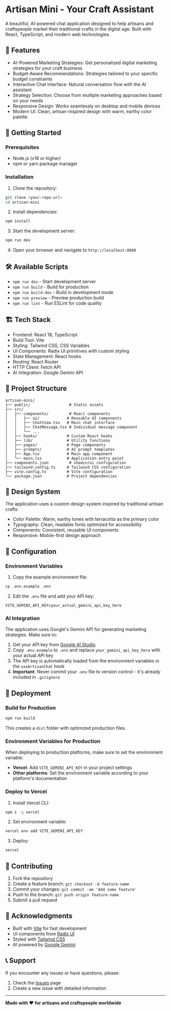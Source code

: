 # Artisan Mini - Your Craft Assistant

A beautiful, AI-powered chat application designed to help artisans and craftspeople market their traditional crafts in the digital age. Built with React, TypeScript, and modern web technologies.

## 🌟 Features

- AI-Powered Marketing Strategies: Get personalized digital marketing strategies for your craft business
- Budget-Aware Recommendations: Strategies tailored to your specific budget constraints
- Interactive Chat Interface: Natural conversation flow with the AI assistant
- Strategy Selection: Choose from multiple marketing approaches based on your needs
- Responsive Design: Works seamlessly on desktop and mobile devices
- Modern UI: Clean, artisan-inspired design with warm, earthy color palette

## 🚀 Getting Started

### Prerequisites

- Node.js (v18 or higher)
- npm or yarn package manager

### Installation

1. Clone the repository:
```bash
git clone <your-repo-url>
cd artisan-mini
```

2. Install dependencies:
```bash
npm install
```

3. Start the development server:
```bash
npm run dev
```

4. Open your browser and navigate to `http://localhost:8080`

## 🛠️ Available Scripts

- `npm run dev` - Start development server
- `npm run build` - Build for production
- `npm run build:dev` - Build in development mode
- `npm run preview` - Preview production build
- `npm run lint` - Run ESLint for code quality

## 🏗️ Tech Stack

- Frontend: React 18, TypeScript
- Build Tool: Vite
- Styling: Tailwind CSS, CSS Variables
- UI Components: Radix UI primitives with custom styling
- State Management: React hooks
- Routing: React Router
- HTTP Client: Fetch API
- AI Integration: Google Gemini API

## 📁 Project Structure

```
artisan-mini/
├── public/                 # Static assets
├── src/
│   ├── components/         # React components
│   │   ├── ui/            # Reusable UI components
│   │   ├── ChatView.tsx   # Main chat interface
│   │   ├── ChatMessage.tsx # Individual message component
│   │   └── ...
│   ├── hooks/             # Custom React hooks
│   ├── lib/               # Utility functions
│   ├── pages/             # Page components
│   ├── prompts/           # AI prompt templates
│   ├── App.tsx            # Main app component
│   └── main.tsx           # Application entry point
├── components.json         # shadcn/ui configuration
├── tailwind.config.ts     # Tailwind CSS configuration
├── vite.config.ts         # Vite configuration
└── package.json           # Project dependencies
```

## 🎨 Design System

The application uses a custom design system inspired by traditional artisan crafts:

- Color Palette: Warm, earthy tones with terracotta as the primary color
- Typography: Clean, readable fonts optimized for accessibility
- Components: Consistent, reusable UI components
- Responsive: Mobile-first design approach

## 🔧 Configuration

### Environment Variables

1. Copy the example environment file:
```bash
cp .env.example .env
```

2. Edit the `.env` file and add your API key:
```env
VITE_GEMINI_API_KEY=your_actual_gemini_api_key_here
```

### AI Integration

The application uses Google's Gemini API for generating marketing strategies. Make sure to:

1. Get your API key from [Google AI Studio](https://makersuite.google.com/app/apikey)
2. Copy `.env.example` to `.env` and replace `your_gemini_api_key_here` with your actual API key
3. The API key is automatically loaded from the environment variables in the `useArtisanChat` hook
4. **Important**: Never commit your `.env` file to version control - it's already included in `.gitignore`

## 🚀 Deployment

### Build for Production

```bash
npm run build
```

This creates a `dist` folder with optimized production files.

### Environment Variables for Production

When deploying to production platforms, make sure to set the environment variable:
- **Vercel**: Add `VITE_GEMINI_API_KEY` in your project settings
- **Other platforms**: Set the environment variable according to your platform's documentation

### Deploy to Vercel

1. Install Vercel CLI:
```bash
npm i -g vercel
```

2. Set environment variable:
```bash
vercel env add VITE_GEMINI_API_KEY
```

3. Deploy:
```bash
vercel
```

## 🤝 Contributing

1. Fork the repository
2. Create a feature branch: `git checkout -b feature-name`
3. Commit your changes: `git commit -am 'Add some feature'`
4. Push to the branch: `git push origin feature-name`
5. Submit a pull request

## 🙏 Acknowledgments

- Built with [Vite](https://vitejs.dev/) for fast development
- UI components from [Radix UI](https://www.radix-ui.com/)
- Styled with [Tailwind CSS](https://tailwindcss.com/)
- AI powered by [Google Gemini](https://ai.google.dev/)

## 📞 Support

If you encounter any issues or have questions, please:

1. Check the [Issues](https://github.com/your-username/artisan-mini/issues) page
2. Create a new issue with detailed information

---

**Made with ❤️ for artisans and craftspeople worldwide**
